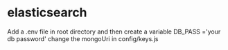 # elasticsearch


Add a .env file in root directory and then create a variable    DB_PASS ='your db password'
change the mongoUri in config/keys.js
